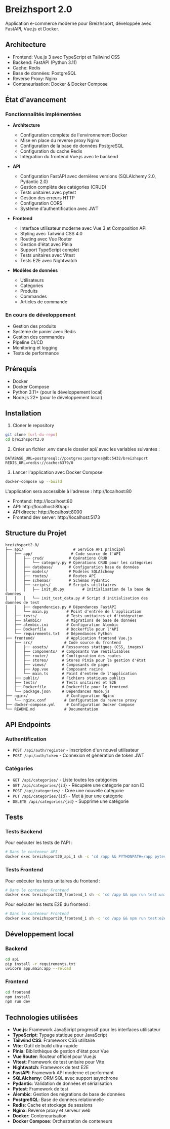 # Breizhsport 2.0

Application e-commerce moderne pour Breizhsport, développée avec FastAPI, Vue.js et Docker.

## Architecture

- Frontend: Vue.js 3 avec TypeScript et Tailwind CSS
- Backend: FastAPI (Python 3.11)
- Cache: Redis
- Base de données: PostgreSQL
- Reverse Proxy: Nginx
- Conteneurisation: Docker & Docker Compose

## État d'avancement

### Fonctionnalités implémentées

- **Architecture**
  - Configuration complète de l'environnement Docker
  - Mise en place du reverse proxy Nginx
  - Configuration de la base de données PostgreSQL
  - Configuration du cache Redis
  - Intégration du frontend Vue.js avec le backend

- **API**
  - Configuration FastAPI avec dernières versions (SQLAlchemy 2.0, Pydantic 2.0)
  - Gestion complète des catégories (CRUD)
  - Tests unitaires avec pytest
  - Gestion des erreurs HTTP
  - Configuration CORS
  - Système d'authentification avec JWT

- **Frontend**
  - Interface utilisateur moderne avec Vue 3 et Composition API
  - Styling avec Tailwind CSS 4.0
  - Routing avec Vue Router
  - Gestion d'état avec Pinia
  - Support TypeScript complet
  - Tests unitaires avec Vitest
  - Tests E2E avec Nightwatch

- **Modèles de données**
  - Utilisateurs
  - Catégories
  - Produits
  - Commandes
  - Articles de commande

### En cours de développement

- Gestion des produits
- Système de panier avec Redis
- Gestion des commandes
- Pipeline CI/CD
- Monitoring et logging
- Tests de performance

## Prérequis

- Docker
- Docker Compose
- Python 3.11+ (pour le développement local)
- Node.js 22+ (pour le développement local)

## Installation

1. Cloner le repository
```bash
git clone [url-du-repo]
cd breizhsport2.0
```

2. Créer un fichier .env dans le dossier api/ avec les variables suivantes :
```env
DATABASE_URL=postgresql://postgres:postgres@db:5432/breizhsport
REDIS_URL=redis://cache:6379/0
```

3. Lancer l'application avec Docker Compose
```bash
docker-compose up --build
```

L'application sera accessible à l'adresse : http://localhost:80
- Frontend: http://localhost:80
- API: http://localhost:80/api
- API directe: http://localhost:8000
- Frontend dev server: http://localhost:5173

## Structure du Projet

```
breizhsport2.0/
├── api/                      # Service API principal
│   ├── app/                 # Code source de l'API
│   │   ├── crud/           # Opérations CRUD
│   │   │   └── category.py # Opérations CRUD pour les catégories
│   │   ├── database/       # Configuration base de données
│   │   ├── models/         # Modèles SQLAlchemy
│   │   ├── routes/         # Routes API
│   │   ├── schemas/        # Schémas Pydantic
│   │   ├── scripts/        # Scripts utilitaires
│   │   │   ├── init_db.py        # Initialisation de la base de données
│   │   │   └── init_test_data.py # Script d'initialisation des données de test
│   │   ├── dependencies.py # Dépendances FastAPI
│   │   └── main.py        # Point d'entrée de l'application
│   ├── tests/             # Tests unitaires et d'intégration
│   ├── alembic/           # Migrations de base de données
│   ├── alembic.ini        # Configuration Alembic
│   ├── Dockerfile         # Dockerfile pour l'API
│   └── requirements.txt   # Dépendances Python
├── frontend/              # Application frontend Vue.js
│   ├── src/              # Code source du frontend
│   │   ├── assets/      # Ressources statiques (CSS, images)
│   │   ├── components/  # Composants Vue réutilisables
│   │   ├── router/      # Configuration des routes
│   │   ├── stores/      # Stores Pinia pour la gestion d'état
│   │   ├── views/       # Composants de pages
│   │   ├── App.vue      # Composant racine
│   │   └── main.ts      # Point d'entrée de l'application
│   ├── public/          # Fichiers statiques publics
│   ├── tests/           # Tests unitaires et E2E
│   ├── Dockerfile       # Dockerfile pour le frontend
│   └── package.json     # Dépendances Node.js
├── nginx/                 # Configuration Nginx
│   └── nginx.conf        # Configuration du reverse proxy
├── docker-compose.yml     # Configuration Docker Compose
└── README.md             # Documentation
```

## API Endpoints

### Authentification

- `POST /api/auth/register` - Inscription d'un nouvel utilisateur
- `POST /api/auth/token` - Connexion et génération de token JWT

### Catégories

- `GET /api/categories/` - Liste toutes les catégories
- `GET /api/categories/{id}` - Récupère une catégorie par son ID
- `POST /api/categories/` - Crée une nouvelle catégorie
- `PUT /api/categories/{id}` - Met à jour une catégorie
- `DELETE /api/categories/{id}` - Supprime une catégorie

## Tests

### Tests Backend

Pour exécuter les tests de l'API :

```bash
# Dans le conteneur API
docker exec breizhsport20_api_1 sh -c 'cd /app && PYTHONPATH=/app pytest -v'
```

### Tests Frontend

Pour exécuter les tests unitaires du frontend :

```bash
# Dans le conteneur Frontend
docker exec breizhsport20_frontend_1 sh -c 'cd /app && npm run test:unit'
```

Pour exécuter les tests E2E du frontend :

```bash
# Dans le conteneur Frontend
docker exec breizhsport20_frontend_1 sh -c 'cd /app && npm run test:e2e'
```

## Développement local

### Backend

```bash
cd api
pip install -r requirements.txt
uvicorn app.main:app --reload
```

### Frontend

```bash
cd frontend
npm install
npm run dev
```

## Technologies utilisées

- **Vue.js**: Framework JavaScript progressif pour les interfaces utilisateur
- **TypeScript**: Typage statique pour JavaScript
- **Tailwind CSS**: Framework CSS utilitaire
- **Vite**: Outil de build ultra-rapide
- **Pinia**: Bibliothèque de gestion d'état pour Vue
- **Vue Router**: Routeur officiel pour Vue.js
- **Vitest**: Framework de test unitaire pour Vite
- **Nightwatch**: Framework de test E2E
- **FastAPI**: Framework API moderne et performant
- **SQLAlchemy**: ORM SQL avec support asynchrone
- **Pydantic**: Validation de données et sérialisation
- **Pytest**: Framework de test
- **Alembic**: Gestion des migrations de base de données
- **PostgreSQL**: Base de données relationnelle
- **Redis**: Cache et stockage de sessions
- **Nginx**: Reverse proxy et serveur web
- **Docker**: Conteneurisation
- **Docker Compose**: Orchestration de conteneurs
